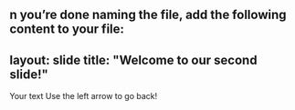 n you’re done naming the file, add the following content to your file:
---
layout: slide
title: "Welcome to our second slide!"
---
Your text
Use the left arrow to go back!
